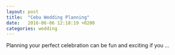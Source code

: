 ```yaml
---
layout: post
title:  "Cebu Wedding Planning"
date:   2016-06-06 12:18:19 +0200
categories: wedding
---
```

Planning your perfect celebration can be fun and exciting if you ...
